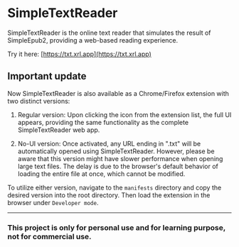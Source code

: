 # SimpleTextReader

SimpleTextReader is the online text reader that simulates the result of SimpleEpub2, providing a web-based reading experience.

Try it here: [https://txt.xrl.app](https://txt.xrl.app)

## Important update

Now SimpleTextReader is also available as a Chrome/Firefox extension with two distinct versions:

1. Regular version: Upon clicking the icon from the extension list, the full UI appears, providing the same functionality as the complete SimpleTextReader web app.

2. No-UI version: Once activated, any URL ending in ".txt" will be automatically opened using SimpleTextReader. However, please be aware that this version might have slower performance when opening large text files. The delay is due to the browser's default behavior of loading the entire file at once, which cannot be modified.

To utilize either version, navigate to the `manifests` directory and copy the desired version into the root directory. Then load the extension in the browser under `Developer mode`.

---

### This project is only for personal use and for learning purpose, not for commercial use.
